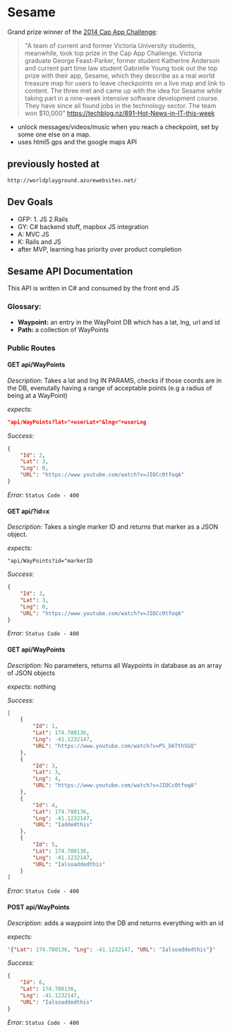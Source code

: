 # Sesame 

Grand prize winner of the [2014 Cap App Challenge](https://viccareers.com/2014/11/29/the-cap-app-challenge/):

> "A team of current and former Victoria University students, meanwhile, took top prize in the Cap App Challenge. Victoria graduate George Feast-Parker, former student Katherine Anderson and current part time law student Gabrielle Young took out the top prize with their app, Sesame, which they describe as a real world treasure map for users to leave checkpoints on a live map and link to content. The three met and came up with the idea for Sesame while taking part in a nine-week intensive software development course. They have since all found jobs in the technology sector. The team won $10,000"
https://techblog.nz/891-Hot-News-in-IT-this-week

- unlock messages/videos/music when you reach a checkpoint, set by some one else on a map.
- uses html5 gps and the google maps API


## previously hosted at
 `http://worldplayground.azurewebsites.net/`

## Dev Goals

- GFP: 1. JS 2.Rails
- GY: C# backend stuff, mapbox JS integration
- A: MVC JS
- K: Rails and JS
- after MVP, learning has priority over product completion

## Sesame API Documentation

This API is written in C# and consumed by the front end JS

### Glossary:

- **Waypoint:** an entry in the WayPoint DB which has a lat, lng, url and id
- **Path:** a collection of WayPoints


### Public Routes

#### GET api/WayPoints

*Description:*
 Takes a lat and lng IN PARAMS, checks if those coords are in the DB, evenutally having a range of acceptable points (e.g a radius of being at a WayPoint)

*expects:*
```json
"api/WayPoints?lat="+userLat+"&lng="+userLng
```
*Success:*
```json
{
    "Id": 3,
    "Lat": 3,
    "Lng": 0,
    "URL": "https://www.youtube.com/watch?v=JIOCc0tfoqA"
}
```
*Error:*
`Status Code - 400`

#### GET api/?id=x

*Description:*
 Takes a single marker ID and returns that marker as a JSON object.

*expects:*
```id parameter
"api/WayPoints?id="markerID
```
*Success:*
```json
{
    "Id": 3,
    "Lat": 3,
    "Lng": 0,
    "URL": "https://www.youtube.com/watch?v=JIOCc0tfoqA"
}
```
*Error:*
`Status Code - 400`

#### GET api/WayPoints

*Description:*
No parameters, returns all Waypoints in database as an array of JSON objects

*expects:*
nothing

*Success:*
```json
[
    {
        "Id": 1,
        "Lat": 174.780136,
        "Lng": -41.1232147,
        "URL": "https://www.youtube.com/watch?v=PS_b6TthSGQ"
    },
    {
        "Id": 3,
        "Lat": 3,
        "Lng": 4,
        "URL": "https://www.youtube.com/watch?v=JIOCc0tfoqA"
    },
    {
        "Id": 4,
        "Lat": 174.780136,
        "Lng": -41.1232147,
        "URL": "Iaddedthis"
    },
    {
        "Id": 5,
        "Lat": 174.780136,
        "Lng": -41.1232147,
        "URL": "Ialsoaddedthis"
    }
]
```
*Error:*
`Status Code - 400`


#### POST api/WayPoints

*Description:*
adds a waypoint into the DB and returns everything with an id 

*expects:*
```json
'{"Lat": 174.780136, "Lng": -41.1232147, "URL": "Ialsoaddedthis"}'
```
*Success:*
```json
{
    "Id": 6,
    "Lat": 174.780136,
    "Lng": -41.1232147,
    "URL": "Ialsoaddedthis"
}
```
*Error:*
`Status Code - 400`



